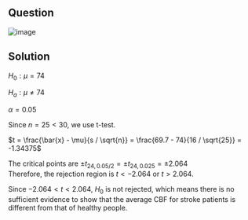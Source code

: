 ## Question

![image](https://github.com/user-attachments/assets/406012df-916b-4c06-9378-08f4f2a6cbbc)

## Solution
$H_0: \mu = 74$

$H_a: \mu \neq 74$
  
$\alpha=0.05$
  
Since $n = 25 < 30$, we use t-test.

$t = \frac{\bar{x} - \mu}{s / \sqrt{n}} = \frac{69.7 - 74}{16 / \sqrt{25}} = -1.34375$
     
The critical points are $\pm t_{24, 0.05 / 2} = \pm t_{24, 0.025} = \pm 2.064$  
Therefore, the rejection region is $t < -2.064$ or $t > 2.064$.
     
Since $-2.064 < t < 2.064$, $H_0$ is not rejected, which means there is no sufficient evidence to show that the average CBF for stroke patients is different from that of healthy people.
